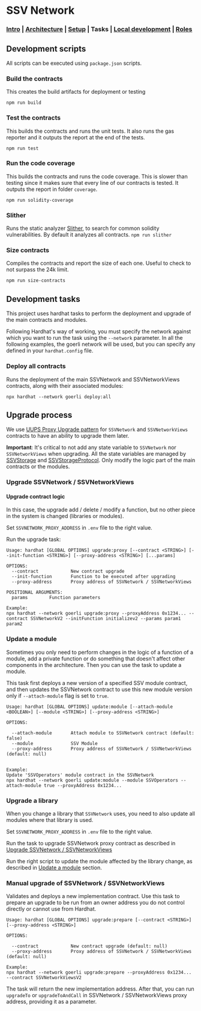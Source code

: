 # SSV Network

### [Intro](../README.md) | [Architecture](architecture.md) | [Setup](setup.md) | Tasks | [Local development](local-dev.md) | [Roles](roles.md)

## Development scripts
All scripts can be executed using `package.json` scripts.

 ### Build the contracts
This creates the build artifacts for deployment or testing

```
npm run build
```

### Test the contracts
This builds the contracts and runs the unit tests. It also runs the gas reporter and it outputs the report at the end of the tests.

```
npm run test
```

### Run the code coverage
This builds the contracts and runs the code coverage. This is slower than testing since it makes sure that every line of our contracts is tested. It outputs the report in folder `coverage`.

```
npm run solidity-coverage
```

### Slither
Runs the static analyzer [Slither](https://github.com/crytic/slither), to search for common solidity vulnerabilities. By default it analyzes all contracts.
```npm run slither```

### Size contracts
Compiles the contracts and report the size of each one. Useful to check to not surpass the 24k limit.
```
npm run size-contracts
```

## Development tasks
This project uses hardhat tasks to perform the deployment and upgrade of the main contracts and modules.

Following Hardhat's way of working, you must specify the network against which you want to run the task using the `--network` parameter. In all the following examples, the goerli network will be used, but you can specify any defined in your `hardhat.config` file.

### Deploy all contracts
Runs the deployment of the main SSVNetwork and SSVNetworkViews contracts, along with their associated modules:
```
npx hardhat --network goerli deploy:all
```

## Upgrade process
We use [UUPS Proxy Upgrade pattern](https://docs.openzeppelin.com/contracts/4.x/api/proxy) for `SSVNetwork` and `SSVNetworkViews` contracts to have an ability to upgrade them later.

**Important**: It's critical to not add any state variable to `SSVNetwork` nor `SSVNetworkViews` when upgrading. All the state variables are managed by [SSVStorage](../contracts/libraries/SSVStorage.sol) and [SSVStorageProtocol](../contracts/libraries/SSVStorageProtocol.sol). Only modify the logic part of the main contracts or the modules.

### Upgrade SSVNetwork / SSVNetworkViews
#### Upgrade contract logic
In this case, the upgrade add / delete / modify a function, but no other piece in the system is changed (libraries or modules).

Set `SSVNETWORK_PROXY_ADDRESS` in `.env` file to the right value.

Run the upgrade task:

```
Usage: hardhat [GLOBAL OPTIONS] upgrade:proxy [--contract <STRING>] [--init-function <STRING>] [--proxy-address <STRING>] [...params]

OPTIONS:
  --contract            New contract upgrade
  --init-function       Function to be executed after upgrading 
  --proxy-address       Proxy address of SSVNetwork / SSVNetworkViews

POSITIONAL ARGUMENTS:
  params        Function parameters 

Example:
npx hardhat --network goerli upgrade:proxy --proxyAddress 0x1234... --contract SSVNetworkV2 --initFunction initializev2 --params param1 param2
```

### Update a module
Sometimes you only need to perform changes in the logic of a function of a module, add a private function or do something that doesn't affect other components in the architecture. Then you can use the task to update a module. 

This task first deploys a new version of a specified SSV module contract, and then updates the SSVNetwork contract to use this new module version only if `--attach-module` flag is set to `true`.

```
Usage: hardhat [GLOBAL OPTIONS] update:module [--attach-module <BOOLEAN>] [--module <STRING>] [--proxy-address <STRING>]

OPTIONS:

  --attach-module       Attach module to SSVNetwork contract (default: false)
  --module              SSV Module
  --proxy-address       Proxy address of SSVNetwork / SSVNetworkViews (default: null)


Example:
Update 'SSVOperators' module contract in the SSVNetwork
npx hardhat --network goerli update:module --module SSVOperators --attach-module true --proxyAddress 0x1234...
```

### Upgrade a library
When you change a library that `SSVNetwork` uses, you need to also update all modules where that library is used.

Set `SSVNETWORK_PROXY_ADDRESS` in `.env` file to the right value.

Run the task to upgrade SSVNetwork proxy contract as described in [Upgrade SSVNetwork / SSVNetworkViews](#upgrade-contract-logic)


Run the right script to update the module affected by the library change, as described in [Update a module](#update-a-module) section.

### Manual upgrade of SSVNetwork / SSVNetworkViews
Validates and deploys a new implementation contract. Use this task to prepare an upgrade to be run from an owner address you do not control directly or cannot use from Hardhat.

```
Usage: hardhat [GLOBAL OPTIONS] upgrade:prepare [--contract <STRING>] [--proxy-address <STRING>]

OPTIONS:

  --contract            New contract upgrade (default: null)
  --proxy-address       Proxy address of SSVNetwork / SSVNetworkViews (default: null)

Example:
npx hardhat --network goerli upgrade:prepare --proxyAddress 0x1234... --contract SSVNetworkViewsV2
```

The task will return the new implementation address. After that, you can run `upgradeTo` or `upgradeToAndCall` in SSVNetwork / SSVNetworkViews proxy address, providing it as a parameter.


